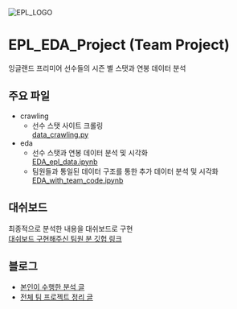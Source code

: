 ![EPL_LOGO](https://www.premierleague.com/resources/rebrand/v7.129.0/i/elements/pl-main-logo.png)
# EPL_EDA_Project (Team Project)
잉글랜드 프리미어 선수들의 시즌 별 스탯과 연봉 데이터 분석

## 주요 파일
* crawling
    * 선수 스탯 사이트 크롤링  
    [data_crawling.py](https://github.com/LEEINSEO-0118/EPL_EDA_Project/blob/main/crawling/data_crawling.py)  
* eda
    * 선수 스탯과 연봉 데이터 분석 및 시각화  
    [EDA_epl_data.ipynb](https://github.com/LEEINSEO-0118/EPL_EDA_Project/blob/main/EDA_epl_data.ipynb)  
    * 팀원들과 통일된 데이터 구조를 통한 추가 데이터 분석 및 시각화  
    [EDA_with_team_code.ipynb](https://github.com/LEEINSEO-0118/EPL_EDA_Project/blob/main/EDA_with_team_code.ipynb)  

## 대쉬보드

최종적으로 분석한 내용을 대쉬보드로 구현  
[대쉬보드 구현해주신 팀원 분 깃헙 링크](https://github.com/sajacaros/eda_champions)

## 블로그
* [본인이 수행한 분석 글](https://medium.com/@dlstj1506/eda-epl-eda-c71ea8f7a26b)
* [전체 팀 프로젝트 정리 글](https://medium.com/@dlstj1506/eda-eda-project-team-project-2ca94f10bfca)
